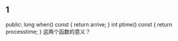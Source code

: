 ## 1
public: 
    long when() const { return arrive; } 
    int ptime() const { return processtime; } 
这两个函数的意义？
